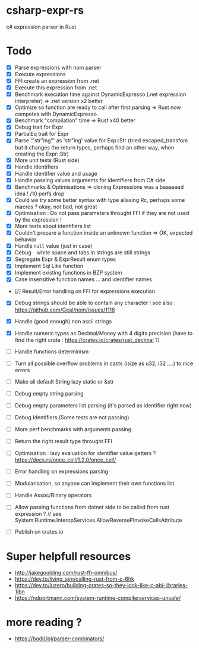 # csharp-expr-rs

c# expression parser in Rust


# Todo
- [x] Parse expressions with nom parser
- [x] Execute expressions
- [x] FFI create an expression from .net
- [x] Execute this expression from .net
- [x] Benchmark execution time against DynamicExpresso (.net expression interpreter) => .net version x2 better
- [x] Optimize so function are ready to call after first parsing => Rust now competes with DynamicExpresso
- [x] Benchmark "compilation" time => Rust x40 better
- [x] Debug trait for Expr
- [x] PartialEq trait for Expr
- [x] Parse '"str\"ing"' as 'str"ing' value for Exp::Str (tried escaped_transfom but it changes the return types, perhaps find an other way, when creating the Expr::Str)
- [x] More unit tests (Rust side)
- [x] Handle identifiers
- [x] Handle identifier value and usage
- [x] Handle passing values arguments for identifiers from C# side
- [x] Benchmarks & Optimisations => cloning Expressions was a baaaaaad idea ! /10 perfs drop
- [x] Could we try some better syntax with type aliasing Rc<Expr>, perhaps some macros ? okay, not bad, not great
- [x] Optimisation : Do not pass parameters throught FFI if they are not used by the expression !
- [x] More tests about identifiers list
- [x] Couldn't prepare a function inside an unknown function => OK, expected behavior
- [x] Handle `null` value (just in case)
- [x] Debug ` ` white space and tabs in strings are still strings
- [x] Segregate Expr & ExprResult enum types
- [x] Implement Sql Like function
- [x] Implement existing functions in BZP system
- [x] Case insensitive function names ... and identifier names
- [/] Result/Error handling on FFI for expressions execution
- [x] Debug strings should be able to contain any character ! see also : https://github.com/Geal/nom/issues/1118 
- [x] Handle (good enough) non ascii strings
- [x] Handle numeric types as Decimal/Money with 4 digits precision (have to find the right crate : https://crates.io/crates/rust_decimal ?)
- [ ] Handle functions determinism
- [ ] Turn all possible overflow problems in casts (isize as u32, i32 ....) to nice errors
- [ ] Make all default String lazy static or &str
- [ ] Debug empty string parsing
- [ ] Debug empty parameters list parsing (it's parsed as identifier right now) 
- [ ] Debug Identifiers (Some tests are not passing)
- [ ] More perf benchmarks with arguments passing
- [ ] Return the right result type throught FFI
- [ ] Optimisation : lazy evaluation for identifier value getters ? https://docs.rs/once_cell/1.2.0/once_cell/
- [ ] Error handling on expressions parsing
- [ ] Modularisation, so anyone can implement their own functions list
- [ ] Handle Assoc/Binary operators
- [ ] Allow passing functions from dotnet side to be called from rust expression ?    // see System.Runtime.InteropServices.AllowReversePInvokeCallsAttribute
- [ ] Publish on crates.io


# Super helpfull resources
- http://jakegoulding.com/rust-ffi-omnibus/
- https://dev.to/living_syn/calling-rust-from-c-6hk
- https://dev.to/luzero/building-crates-so-they-look-like-c-abi-libraries-1ibn
- https://ndportmann.com/system-runtime-compilerservices-unsafe/

# more reading ?
- https://bodil.lol/parser-combinators/
